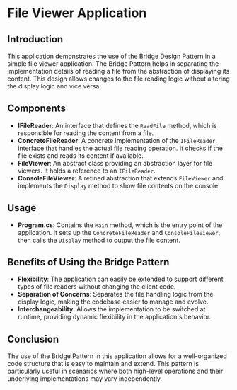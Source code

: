 # File Viewer Application

## Introduction

This application demonstrates the use of the Bridge Design Pattern in a simple file viewer application. The Bridge Pattern helps in separating the implementation details of reading a file from the abstraction of displaying its content. This design allows changes to the file reading logic without altering the display logic and vice versa.

## Components

- **IFileReader**: An interface that defines the `ReadFile` method, which is responsible for reading the content from a file.
- **ConcreteFileReader**: A concrete implementation of the `IFileReader` interface that handles the actual file reading operation. It checks if the file exists and reads its content if available.
- **FileViewer**: An abstract class providing an abstraction layer for file viewers. It holds a reference to an `IFileReader`.
- **ConsoleFileViewer**: A refined abstraction that extends `FileViewer` and implements the `Display` method to show file contents on the console.

## Usage

- **Program.cs**: Contains the `Main` method, which is the entry point of the application. It sets up the `ConcreteFileReader` and `ConsoleFileViewer`, then calls the `Display` method to output the file content.

## Benefits of Using the Bridge Pattern

- **Flexibility**: The application can easily be extended to support different types of file readers without changing the client code.
- **Separation of Concerns**: Separates the file handling logic from the display logic, making the codebase easier to manage and evolve.
- **Interchangeability**: Allows the implementation to be switched at runtime, providing dynamic flexibility in the application's behavior.

## Conclusion

The use of the Bridge Pattern in this application allows for a well-organized code structure that is easy to maintain and extend. This pattern is particularly useful in scenarios where both high-level operations and their underlying implementations may vary independently.
